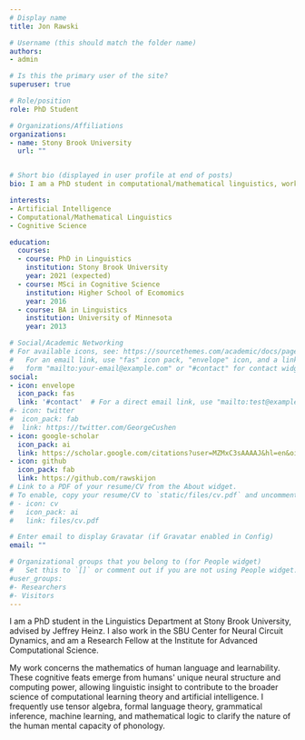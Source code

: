 ```yaml
---
# Display name
title: Jon Rawski

# Username (this should match the folder name)
authors:
- admin

# Is this the primary user of the site?
superuser: true

# Role/position
role: PhD Student

# Organizations/Affiliations
organizations:
- name: Stony Brook University
  url: ""


# Short bio (displayed in user profile at end of posts)
bio: I am a PhD student in computational/mathematical linguistics, working at the interface of linguistics, cognitive science, and algorithmic learning theory.

interests:
- Artificial Intelligence
- Computational/Mathematical Linguistics
- Cognitive Science

education:
  courses:
  - course: PhD in Linguistics
    institution: Stony Brook University
    year: 2021 (expected)
  - course: MSci in Cognitive Science
    institution: Higher School of Ecomomics
    year: 2016
  - course: BA in Linguistics
    institution: University of Minnesota
    year: 2013

# Social/Academic Networking
# For available icons, see: https://sourcethemes.com/academic/docs/page-builder/#icons
#   For an email link, use "fas" icon pack, "envelope" icon, and a link in the
#   form "mailto:your-email@example.com" or "#contact" for contact widget.
social:
- icon: envelope
  icon_pack: fas
  link: '#contact'  # For a direct email link, use "mailto:test@example.org".
#- icon: twitter
#  icon_pack: fab
#  link: https://twitter.com/GeorgeCushen
- icon: google-scholar
  icon_pack: ai
  link: https://scholar.google.com/citations?user=MZMxC3sAAAAJ&hl=en&oi=ao
- icon: github
  icon_pack: fab
  link: https://github.com/rawskijon
# Link to a PDF of your resume/CV from the About widget.
# To enable, copy your resume/CV to `static/files/cv.pdf` and uncomment the lines below.
# - icon: cv
#   icon_pack: ai
#   link: files/cv.pdf

# Enter email to display Gravatar (if Gravatar enabled in Config)
email: ""

# Organizational groups that you belong to (for People widget)
#   Set this to `[]` or comment out if you are not using People widget.
#user_groups:
#- Researchers
#- Visitors
---
```


I am a PhD student in the Linguistics Department at Stony Brook University, advised by Jeffrey Heinz. I also work in the SBU Center for Neural Circuit Dynamics, and am a Research Fellow at the Institute for Advanced Computational Science.

My work concerns the mathematics of human language and learnability. These cognitive feats emerge from humans' unique neural structure and computing power, allowing linguistic insight to contribute to the broader science of computational learning theory and artificial intelligence. I frequently use tensor algebra, formal language theory, grammatical inference, machine learning, and mathematical logic to clarify the nature of the human mental capacity of phonology.
